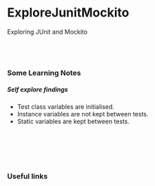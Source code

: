 # ExploreJunitMockito
Exploring JUnit and Mockito

&nbsp;
----
### Some Learning Notes ###
##### Self explore findings #####
* Test class variables are initialised. 
* Instance variables are not kept between tests. 
* Static variables are kept between tests. 

&nbsp;


&nbsp;
----
### Useful links ###
